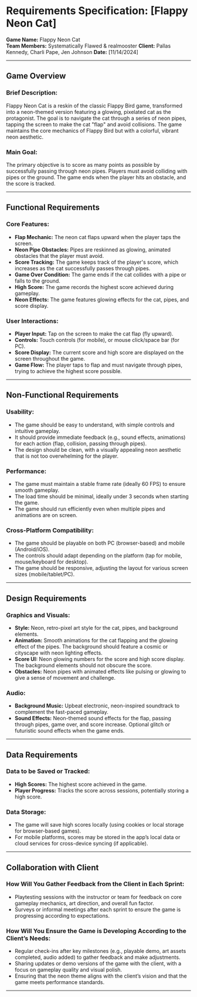 # Requirements Specification: [Flappy Neon Cat]

**Game Name:** Flappy Neon Cat  
**Team Members:** Systematically Flawed & realmooster
**Client:** Pallas Kennedy, Charli Pape, Jen Johnson 
**Date:** [11/14/2024]

---

## Game Overview

### Brief Description:
Flappy Neon Cat is a reskin of the classic Flappy Bird game, transformed into a neon-themed version featuring a glowing, pixelated cat as the protagonist. The goal is to navigate the cat through a series of neon pipes, tapping the screen to make the cat "flap" and avoid collisions. The game maintains the core mechanics of Flappy Bird but with a colorful, vibrant neon aesthetic.

### Main Goal:
The primary objective is to score as many points as possible by successfully passing through neon pipes. Players must avoid colliding with pipes or the ground. The game ends when the player hits an obstacle, and the score is tracked.

---

## Functional Requirements

### Core Features:
- **Flap Mechanic:** The neon cat flaps upward when the player taps the screen.
- **Neon Pipe Obstacles:** Pipes are reskinned as glowing, animated obstacles that the player must avoid.
- **Score Tracking:** The game keeps track of the player's score, which increases as the cat successfully passes through pipes.
- **Game Over Condition:** The game ends if the cat collides with a pipe or falls to the ground.
- **High Score:** The game records the highest score achieved during gameplay.
- **Neon Effects:** The game features glowing effects for the cat, pipes, and score display.

### User Interactions:
- **Player Input:** Tap on the screen to make the cat flap (fly upward).
- **Controls:** Touch controls (for mobile), or mouse click/space bar (for PC).
- **Score Display:** The current score and high score are displayed on the screen throughout the game.
- **Game Flow:** The player taps to flap and must navigate through pipes, trying to achieve the highest score possible.

---

## Non-Functional Requirements

### Usability:
- The game should be easy to understand, with simple controls and intuitive gameplay.
- It should provide immediate feedback (e.g., sound effects, animations) for each action (flap, collision, passing through pipes).
- The design should be clean, with a visually appealing neon aesthetic that is not too overwhelming for the player.

### Performance:
- The game must maintain a stable frame rate (ideally 60 FPS) to ensure smooth gameplay.
- The load time should be minimal, ideally under 3 seconds when starting the game.
- The game should run efficiently even when multiple pipes and animations are on screen.

### Cross-Platform Compatibility:
- The game should be playable on both PC (browser-based) and mobile (Android/iOS).
- The controls should adapt depending on the platform (tap for mobile, mouse/keyboard for desktop).
- The game should be responsive, adjusting the layout for various screen sizes (mobile/tablet/PC).

---

## Design Requirements

### Graphics and Visuals:
- **Style:** Neon, retro-pixel art style for the cat, pipes, and background elements.
- **Animation:** Smooth animations for the cat flapping and the glowing effect of the pipes. The background should feature a cosmic or cityscape with neon lighting effects.
- **Score UI:** Neon glowing numbers for the score and high score display. The background elements should not obscure the score.
- **Obstacles:** Neon pipes with animated effects like pulsing or glowing to give a sense of movement and challenge.

### Audio:
- **Background Music:** Upbeat electronic, neon-inspired soundtrack to complement the fast-paced gameplay.
- **Sound Effects:** Neon-themed sound effects for the flap, passing through pipes, game over, and score increase. Optional glitch or futuristic sound effects when the game ends.

---

## Data Requirements

### Data to be Saved or Tracked:
- **High Scores:** The highest score achieved in the game.
- **Player Progress:** Tracks the score across sessions, potentially storing a high score.

### Data Storage:
- The game will save high scores locally (using cookies or local storage for browser-based games).
- For mobile platforms, scores may be stored in the app’s local data or cloud services for cross-device syncing (if applicable).

---

## Collaboration with Client

### How Will You Gather Feedback from the Client in Each Sprint:
- Playtesting sessions with the instructor or team for feedback on core gameplay mechanics, art direction, and overall fun factor.
- Surveys or informal meetings after each sprint to ensure the game is progressing according to expectations.

### How Will You Ensure the Game is Developing According to the Client’s Needs:
- Regular check-ins after key milestones (e.g., playable demo, art assets completed, audio added) to gather feedback and make adjustments.
- Sharing updates or demo versions of the game with the client, with a focus on gameplay quality and visual polish.
- Ensuring that the neon theme aligns with the client’s vision and that the game meets performance standards.

---

